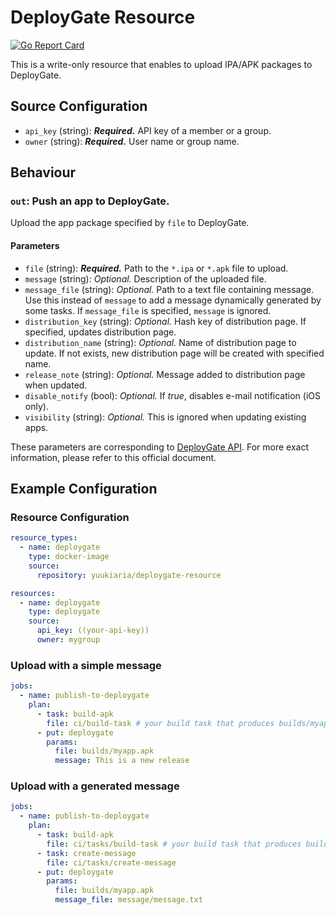 # DeployGate Resource

[![Go Report Card](https://goreportcard.com/badge/github.com/YuukiARIA/concourse-deploygate-resource)](https://goreportcard.com/report/github.com/YuukiARIA/concourse-deploygate-resource)

This is a write-only resource that enables to upload IPA/APK packages to DeployGate.

## Source Configuration

- `api_key` (string): __*Required.*__ API key of a member or a group.
- `owner` (string): __*Required.*__ User name or group name.

## Behaviour

### `out`: Push an app to DeployGate.

Upload the app package specified by `file` to DeployGate.

#### Parameters

- `file` (string): __*Required.*__ Path to the `*.ipa` or `*.apk` file to upload.
- `message` (string): *Optional.* Description of the uploaded file.
- `message_file` (string): *Optional.* Path to a text file containing message.
  Use this instead of `message` to add a message dynamically generated by some tasks.
  If `message_file` is specified, `message` is ignored.
- `distribution_key` (string): *Optional.* Hash key of distribution page.
  If specified, updates distribution page.
- `distribution_name` (string): *Optional.* Name of distribution page to update.
  If not exists, new distribution page will be created with specified name.
- `release_note` (string): *Optional.* Message added to distribution page when updated.
- `disable_notify` (bool): *Optional.* If *true*, disables e-mail notification (iOS only).
- `visibility` (string): *Optional.* This is ignored when updating existing apps.

These parameters are corresponding to [DeployGate API](https://docs.deploygate.com/reference#upload).
For more exact information, please refer to this official document.

## Example Configuration

### Resource Configuration

```yaml
resource_types:
  - name: deploygate
    type: docker-image
    source:
      repository: yuukiaria/deploygate-resource

resources:
  - name: deploygate
    type: deploygate
    source:
      api_key: ((your-api-key))
      owner: mygroup
```

### Upload with a simple message

```yaml
jobs:
  - name: publish-to-deploygate
    plan:
      - task: build-apk
        file: ci/build-task # your build task that produces builds/myapp.apk
      - put: deploygate
        params:
          file: builds/myapp.apk
          message: This is a new release
```

### Upload with a generated message


```yaml
jobs:
  - name: publish-to-deploygate
    plan:
      - task: build-apk
        file: ci/tasks/build-task # your build task that produces builds/myapp.apk
      - task: create-message
        file: ci/tasks/create-message
      - put: deploygate
        params:
          file: builds/myapp.apk
          message_file: message/message.txt
```
